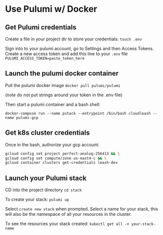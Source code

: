 # Use Pulumi w/ Docker

## Get Pulumi credentials
Create a file in your project dir to store your credentials:
`touch .env`

Sign into to your pulumi account, go to Settings and then Access Tokens.
Create a new access token and add this line to your `.env` file
`PULUMI_ACCESS_TOKEN=paste_token_here`

## Launch the pulumi docker container

Pull the pulumi docker image
`docker pull pulumi/pulumi`

(*note* do not put strings around your token in the .env file)

Then start a pulumi container and a bash shell:
```
docker-compose run --name pstack --entrypoint /bin/bash cloudleash --name pulumi-gcp
```

## Get k8s cluster credentials

Once in the bash, authorize your gcp account:
```sh
gcloud config set project perfect-analog-256413 && \
gcloud config set compute/zone us-east4-c && \
gcloud container clusters get-credentials leash-dev
```

## Launch your Pulumi stack

CD into the project directory
`cd stack`

To create your stack:
`pulumi up`

Select `create new stack` when prompted.
Select a name for your stack, this will also be the namespace of all your resources in the cluster.

To see the resources your stack created:
`kubectl get all -n your-stack-name`

